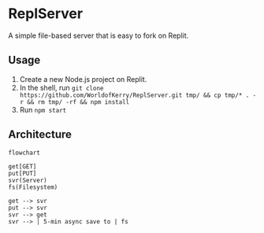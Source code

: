 # ReplServer

A simple file-based server that is easy to fork on Replit.

## Usage
1. Create a new Node.js project on Replit.
2. In the shell, run `git clone https://github.com/WorldofKerry/ReplServer.git tmp/ && cp tmp/* . -r && rm tmp/ -rf && npm install`
3. Run `npm start`


## Architecture
```mermaid
flowchart

get[GET]
put[PUT]
svr(Server)
fs(Filesystem)

get --> svr
put --> svr
svr --> get
svr --> | 5-min async save to | fs

```
